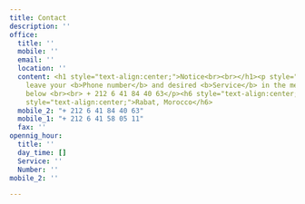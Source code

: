 ```yaml
---
title: Contact
description: ''
office:
  title: ''
  mobile: ''
  email: ''
  location: ''
  content: <h1 style="text-align:center;">Notice<br><br></h1><p style="text-align:center;">Please
    leave your <b>Phone number</b> and desired <b>Service</b> in the message section
    below <br><br> + 212 6 41 84 40 63</p><h6 style="text-align:center;">business@booster.co</h6><h6
    style="text-align:center;">Rabat, Morocco</h6>
  mobile_2: "+ 212 6 41 84 40 63"
  mobile_1: "+ 212 6 41 58 05 11"
  fax: ''
opennig_hour:
  title: ''
  day_time: []
  Service: ''
  Number: ''
mobile_2: ''

---
```

